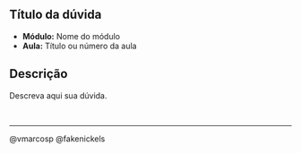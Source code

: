 ## Título da dúvida
- **Módulo:** Nome do módulo
- **Aula:** Título ou número da aula

## Descrição
Descreva aqui sua dúvida.

<!--
DICA: Se você precisar adicionar trechos de código, coloque-os entre 3 crases,
assim:
```
function blabla () {
}
```
Colocando 3 crases antes, 3 crases depois, o código aparecerá corretamente
formatado.
Lembre-se também de, antes de publicar a Issue, clicar na aba "Preview", para
visualizar se a formatação está correta :)
-->

<br>
<hr> 

<!-- Não apague daqui pra baixo! -->
@vmarcosp @fakenickels

